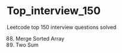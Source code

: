# Top_interview_150
Leetcode top 150 interview questions solved <br>

88. Merge Sorted Array <br>
1. Two Sum <br>
